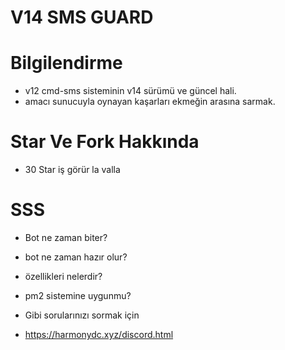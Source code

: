 # V14 SMS GUARD


# Bilgilendirme

- v12 cmd-sms sisteminin v14 sürümü ve güncel hali.
- amacı sunucuyla oynayan kaşarları ekmeğin arasına sarmak.


# Star Ve Fork Hakkında

- 30 Star iş görür la valla

# SSS


- Bot ne zaman biter?
- bot ne zaman hazır olur?
- özellikleri nelerdir?
- pm2 sistemine uygunmu?


- Gibi sorularınızı sormak için 

- https://harmonydc.xyz/discord.html
